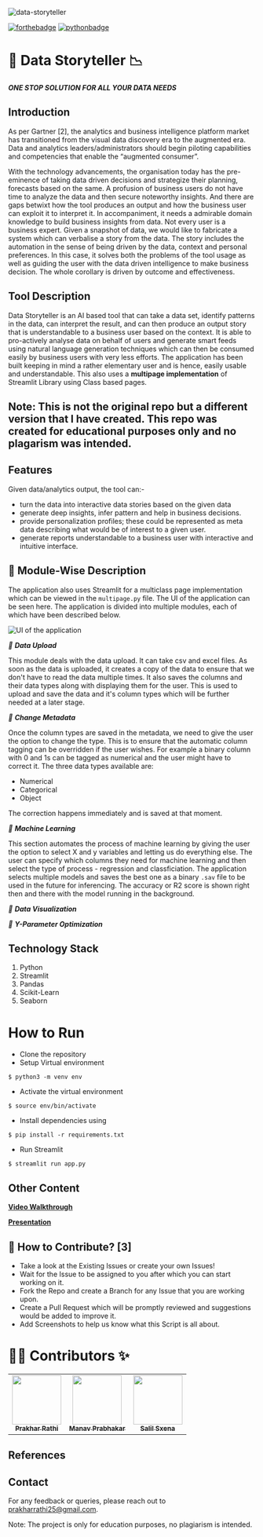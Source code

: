 <!-- Add logo -->
<!--  ![App Logo](https://i.stack.imgur.com/ARgpq.jpg) -->

![data-storyteller](https://socialify.git.ci/prakharrathi25/data-storyteller/image?description=1&descriptionEditable=Automated%20tool%20for%20data%20analysis%2C%20visualization%2C%20feature%20selection%2C%20machine%20learning%20and%20inference%20in%20one%20application!&font=Bitter&forks=1&logo=https%3A%2F%2Fcamo.githubusercontent.com%2Fba46960c1170c1d56a4fcfdd375be6b13852795e31523ea76bde3366f021c25d%2F68747470733a2f2f692e737461636b2e696d6775722e636f6d2f41526770712e6a7067&owner=1&pattern=Floating%20Cogs&stargazers=1&theme=Light)

[![forthebadge](https://forthebadge.com/images/badges/built-by-developers.svg)](https://forthebadge.com)
[![pythonbadge](https://forthebadge.com/images/badges/made-with-python.svg)](https://forthebadge.com)

# 📱 Data Storyteller 📉

_**ONE STOP SOLUTION FOR ALL YOUR DATA NEEDS**_ 
## Introduction 

As per Gartner [2], the analytics and business intelligence platform market has transitioned from the visual data discovery era to the augmented era. Data and analytics leaders/administrators should begin piloting capabilities and competencies that enable the “augmented consumer”.

With the technology advancements, the organisation today has the pre-eminence of taking data driven decisions and strategize their planning, forecasts based on the same. A profusion of business users do not have time to analyze the data and then secure noteworthy insights. And there are gaps betwixt how the tool produces an output and how the business user can exploit it to interpret it. In accompaniment, it needs a admirable domain knowledge to build business insights from data. Not every user is a business expert. Given a snapshot of data, we would like to fabricate a system which can verbalise a story from the data. The story includes the automation in the sense of being driven by the data, context and personal preferences. In this case, it solves both the problems of the tool usage as well as guiding the user with the data driven intelligence to make business decision. The whole corollary is driven by outcome and effectiveness.

## Tool Description 

Data Storyteller is an AI based tool that can take a data set, identify patterns in the data, can interpret the result, and can then produce an output story that is understandable to a business user based on the context. It is able to pro-actively analyse data on behalf of users and generate smart feeds using natural language generation techniques which can then be consumed easily by business users with very less efforts. The application has been built keeping in mind a rather elementary user and is hence, easily usable and understandable. This also uses a **multipage implementation** of Streamlit Library using Class based pages. 

## Note: This is not the original repo but a different version that I have created. This repo was created for educational purposes only and no plagarism was intended. 
## Features 

Given data/analytics output, the tool can:-

- turn the data into interactive data stories based on the given data 
- generate deep insights, infer pattern and help in business decisions.
- provide personalization profiles; these could be represented as meta data describing what would be of interest to a given user.
- generate reports understandable to a business user with interactive and intuitive interface.

## 📝 Module-Wise Description

The application also uses Streamlit for a multiclass page implementation which can be viewed in the `multipage.py` file. The UI of the application can be seen here. The application is divided into multiple modules, each of which have been described below.

![UI of the application](https://i.stack.imgur.com/MOVpz.png)


_📌 **Data Upload**_ <br/>

This module deals with the data upload. It can take csv and excel files. As soon as the data is uploaded, it creates a copy of the data to ensure that we don't have to read the data multiple times. It also saves the columns and their data types along with displaying them for the user. This is used to upload and save the data and it's column types which will be further needed at a later stage. 

_📌 **Change Metadata**_ <br/>

Once the column types are saved in the metadata, we need to give the user the option to change the type. This is to ensure that the automatic column tagging can be overridden if the user wishes. For example a binary column with 0 and 1s can be tagged as numerical and the user might have to correct it. The three data types available are:

* Numerical 
* Categorical 
* Object

The correction happens immediately and is saved at that moment. 

_📌 **Machine Learning**_ <br/>

This section automates the process of machine learning by giving the user the option to select X and y variables and letting us do everything else. The user can specify which columns they need for machine learning and then select the type of process - regression and classficiation. The application selects multiple models and saves the best one as a binary `.sav` file to be used in the future for inferencing. The accuracy or R2 score is shown right then and there with the model running in the background.  

_📌 **Data Visualization**_ <br/>

_📌 **Y-Parameter Optimization**_ <br/>

## Technology Stack 

1. Python 
2. Streamlit 
3. Pandas
4. Scikit-Learn
5. Seaborn

# How to Run 

- Clone the repository
- Setup Virtual environment
```
$ python3 -m venv env
```
- Activate the virtual environment
```
$ source env/bin/activate
```
- Install dependencies using
```
$ pip install -r requirements.txt
```
- Run Streamlit
```
$ streamlit run app.py
```

## Other Content

**[Video Walkthrough](https://drive.google.com/file/d/1C-WMgJ6tLfVMAz4mS-OQF9-9-0GhgSWJ/view?usp=sharing)**

**[Presentation](https://drive.google.com/file/d/1vlmXN_wNQdf6Y_hpVKV2QD1ub80izIiK/view?usp=sharing)**

## 🤝 How to Contribute? [3]

- Take a look at the Existing Issues or create your own Issues!
- Wait for the Issue to be assigned to you after which you can start working on it.
- Fork the Repo and create a Branch for any Issue that you are working upon.
- Create a Pull Request which will be promptly reviewed and suggestions would be added to improve it.
- Add Screenshots to help us know what this Script is all about.


# 👨‍💻 Contributors ✨

<table>
  <tr>
    <td align="center"><a href="https://github.com/prakharrathi25"><img src="https://avatars.githubusercontent.com/u/38958532?v=4" width="100px;" alt=""/><br /><sub><b>Prakhar Rathi</b></sub></a><br /></td>
    <td align="center"><a href="https://github.com/mpLogics"><img src="https://avatars.githubusercontent.com/u/48443496?v=4" width="100px;" alt=""/><br /><sub><b>Manav Prabhakar</b></sub></a><br /></td>
    <td align="center"><a href="https://github.com/salilsaxena"><img src="https://avatars.githubusercontent.com/u/54006908?v=4" width="100px;" alt=""/><br /><sub><b>Salil Sxena</b></sub></a><br /></td> 
  </tr>
</table>

## References 



## Contact

For any feedback or queries, please reach out to [prakharrathi25@gmail.com](prakharrathi25@gmail.com).

Note: The project is only for education purposes, no plagiarism is intended.
